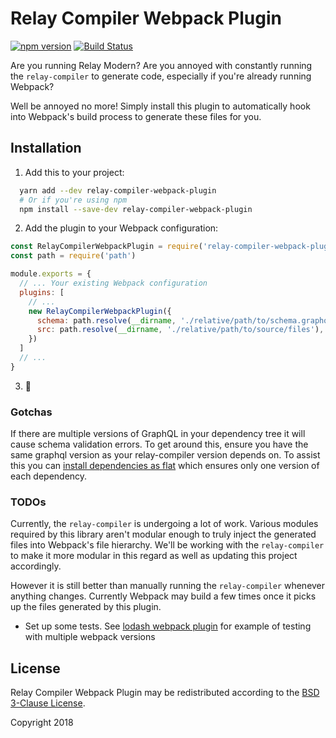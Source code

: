 # Relay Compiler Webpack Plugin

[![npm version](https://badge.fury.io/js/relay-compiler-webpack-plugin.svg)](https://badge.fury.io/js/relay-compiler-webpack-plugin)
[![Build Status](https://travis-ci.org/danielholmes/relay-compiler-webpack-plugin.svg?branch=master)](https://travis-ci.org/danielholmes/relay-compiler-webpack-plugin)

Are you running Relay Modern? Are you annoyed with constantly running the `relay-compiler` to generate code, especially if you're already running Webpack?

Well be annoyed no more! Simply install this plugin to automatically hook into Webpack's build process to generate these files for you.

## Installation

  1. Add this to your project:

```sh
  yarn add --dev relay-compiler-webpack-plugin
  # Or if you're using npm
  npm install --save-dev relay-compiler-webpack-plugin
```

  2. Add the plugin to your Webpack configuration:
  
```javascript
const RelayCompilerWebpackPlugin = require('relay-compiler-webpack-plugin')
const path = require('path')

module.exports = {
  // ... Your existing Webpack configuration
  plugins: [
    // ...
    new RelayCompilerWebpackPlugin({
      schema: path.resolve(__dirname, './relative/path/to/schema.graphql'), // or schema.json or a GraphQLSchema instance
      src: path.resolve(__dirname, './relative/path/to/source/files'),
    })
  ]
  // ...
}
```

  3. :tada:

### Gotchas

If there are multiple versions of GraphQL in your dependency tree it will cause schema validation errors. To get around
this, ensure you have the same graphql version as your relay-compiler version depends on. To assist this you can 
[install dependencies as flat](https://yarnpkg.com/lang/en/docs/cli/install/#toc-yarn-install-flat) which ensures only 
one version of each dependency.
  
### TODOs

Currently, the `relay-compiler` is undergoing a lot of work.
Various modules required by this library aren't modular enough to truly inject the generated files into Webpack's file hierarchy.
We'll be working with the `relay-compiler` to make it more modular in this regard as well as updating this project accordingly.

However it is still better than manually running the `relay-compiler` whenever anything changes.
Currently Webpack may build a few times once it picks up the files generated by this plugin.

 - Set up some tests. See [lodash webpack plugin](https://github.com/lodash/lodash-webpack-plugin/blob/master/.travis.yml)
   for example of testing with multiple webpack versions

## License

Relay Compiler Webpack Plugin may be redistributed according to the [BSD 3-Clause License](LICENSE).

Copyright 2018

